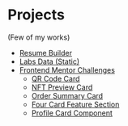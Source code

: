 # Projects
(Few of my works)

- <a href="https://prithvi12890.github.io/my-projects/resume-builder/" target="_blank">Resume Builder</a>
- <a href="https://prithvi12890.github.io/labs-data/" target="_blank">Labs Data (Static)</a>
- <a href="https://www.frontendmentor.io/profile/prithvi12890" target="_blank">Frontend Mentor Challenges</a>
  - <a href="https://prithvi12890.github.io/frontend-mentor-challenges/qr-code-component/" target="_blank">QR Code Card</a>
  - <a href="https://prithvi12890.github.io/frontend-mentor-challenges/nft-preview-card-component/" target="_blank">NFT Preview Card</a>
  - <a href="https://prithvi12890.github.io/frontend-mentor-challenges/order-summary-component/" target="_blank">Order Summary Card</a>
  - <a href="https://prithvi12890.github.io/frontend-mentor-challenges/four-card-feature-section/" target="_blank">Four Card Feature Section</a>
  - <a href="https://prithvi12890.github.io/frontend-mentor-challenges/profile-card-component/" target="_blank">Profile Card Component</a>
